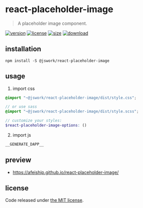 # react-placeholder-image
> A placeholder image component.

[![version][version-image]][version-url]
[![license][license-image]][license-url]
[![size][size-image]][size-url]
[![download][download-image]][download-url]

## installation
```shell
npm install -S @jswork/react-placeholder-image
```

## usage
1. import css
  ```scss
  @import "~@jswork/react-placeholder-image/dist/style.css";

  // or use sass
  @import "~@jswork/react-placeholder-image/dist/style.scss";

  // customize your styles:
  $react-placeholder-image-options: ()
  ```
2. import js
  ```js
__GENERATE_DAPP__
  ```

## preview
- https://afeiship.github.io/react-placeholder-image/

## license
Code released under [the MIT license](https://github.com/afeiship/react-placeholder-image/blob/master/LICENSE.txt).

[version-image]: https://img.shields.io/npm/v/@jswork/react-placeholder-image
[version-url]: https://npmjs.org/package/@jswork/react-placeholder-image

[license-image]: https://img.shields.io/npm/l/@jswork/react-placeholder-image
[license-url]: https://github.com/afeiship/react-placeholder-image/blob/master/LICENSE.txt

[size-image]: https://img.shields.io/bundlephobia/minzip/@jswork/react-placeholder-image
[size-url]: https://github.com/afeiship/react-placeholder-image/blob/master/dist/react-placeholder-image.min.js

[download-image]: https://img.shields.io/npm/dm/@jswork/react-placeholder-image
[download-url]: https://www.npmjs.com/package/@jswork/react-placeholder-image
